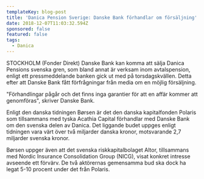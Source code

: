 ```yaml
---
templateKey: blog-post
title: 'Danica Pension Sverige: Danske Bank förhandlar om försäljning'
date: 2018-12-07T11:03:32.594Z
sponsored: false
featured: false
tags:
  - Danica
---
```

STOCKHOLM (Fonder Direkt) Danske Bank kan komma att sälja Danica Pensions svenska gren, som bland annat är verksam inom avtalspension, enligt ett pressmeddelande banken gick ut med på torsdagskvällen. Detta efter att Danske Bank fått förfrågningar från media om en möjlig försäljning.

"Förhandlingar pågår och det finns inga garantier för att en affär kommer att genomföras", skriver Danske Bank.

Enligt den danska tidningen Børsen är det den danska kapitalfonden Polaris som tillsammans med tyska Acathia Capital förhandlar med Danske Bank om den svenska delen av Danica. Det liggande budet uppges enligt tidningen vara värt över två miljarder danska kronor, motsvarande 2,7 miljarder svenska kronor.

Børsen uppger även att det svenska riskkapitalbolaget Altor, tillsammans med Nordic Insurance Consolidation Group (NICG), visat konkret intresse avseende ett förvärv. De två aktörernas gemensamma bud ska dock ha legat 5-10 procent under det från Polaris.
